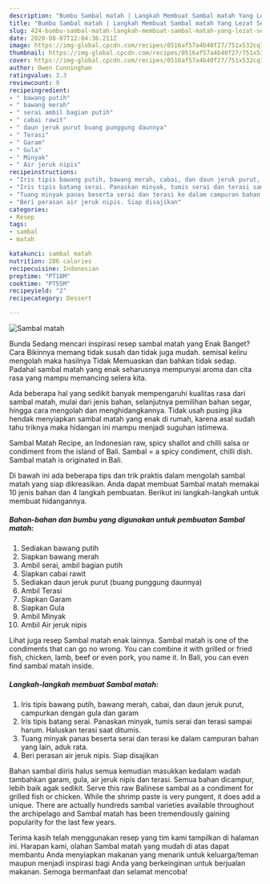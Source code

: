 ```yaml
---
description: "Bumbu Sambal matah | Langkah Membuat Sambal matah Yang Lezat Sekali"
title: "Bumbu Sambal matah | Langkah Membuat Sambal matah Yang Lezat Sekali"
slug: 424-bumbu-sambal-matah-langkah-membuat-sambal-matah-yang-lezat-sekali
date: 2020-08-07T12:04:36.211Z
image: https://img-global.cpcdn.com/recipes/0516af57a4b40f27/751x532cq70/sambal-matah-foto-resep-utama.jpg
thumbnail: https://img-global.cpcdn.com/recipes/0516af57a4b40f27/751x532cq70/sambal-matah-foto-resep-utama.jpg
cover: https://img-global.cpcdn.com/recipes/0516af57a4b40f27/751x532cq70/sambal-matah-foto-resep-utama.jpg
author: Owen Cunningham
ratingvalue: 3.3
reviewcount: 9
recipeingredient:
- " bawang putih"
- " bawang merah"
- " serai ambil bagian putih"
- " cabai rawit"
- " daun jeruk purut buang punggung daunnya"
- " Terasi"
- " Garam"
- " Gula"
- " Minyak"
- " Air jeruk nipis"
recipeinstructions:
- "Iris tipis bawang putih, bawang merah, cabai, dan daun jeruk purut, campurkan dengan gula dan garam"
- "Iris tipis batang serai. Panaskan minyak, tumis serai dan terasi sampai harum. Haluskan terasi saat ditumis."
- "Tuang minyak panas beserta serai dan terasi ke dalam campuran bahan yang lain, aduk rata."
- "Beri perasan air jeruk nipis. Siap disajikan"
categories:
- Resep
tags:
- sambal
- matah

katakunci: sambal matah 
nutrition: 286 calories
recipecuisine: Indonesian
preptime: "PT18M"
cooktime: "PT55M"
recipeyield: "2"
recipecategory: Dessert

---
```



![Sambal matah](https://img-global.cpcdn.com/recipes/0516af57a4b40f27/751x532cq70/sambal-matah-foto-resep-utama.jpg)

Bunda Sedang mencari inspirasi resep sambal matah yang Enak Banget? Cara Bikinnya memang tidak susah dan tidak juga mudah. semisal keliru mengolah maka hasilnya Tidak Memuaskan dan bahkan tidak sedap. Padahal sambal matah yang enak seharusnya mempunyai aroma dan cita rasa yang mampu memancing selera kita.

Ada beberapa hal yang sedikit banyak mempengaruhi kualitas rasa dari sambal matah, mulai dari jenis bahan, selanjutnya pemilihan bahan segar, hingga cara mengolah dan menghidangkannya. Tidak usah pusing jika hendak menyiapkan sambal matah yang enak di rumah, karena asal sudah tahu triknya maka hidangan ini mampu menjadi suguhan istimewa.

Sambal Matah Recipe, an Indonesian raw, spicy shallot and chilli salsa or condiment from the island of Bali. Sambal = a spicy condiment, chilli dish. Sambal matah is originated in Bali.


Di bawah ini ada beberapa tips dan trik praktis dalam mengolah sambal matah yang siap dikreasikan. Anda dapat membuat Sambal matah memakai 10 jenis bahan dan 4 langkah pembuatan. Berikut ini langkah-langkah untuk membuat hidangannya.

<!--inarticleads1-->

##### Bahan-bahan dan bumbu yang digunakan untuk pembuatan Sambal matah:

1. Sediakan  bawang putih
1. Siapkan  bawang merah
1. Ambil  serai, ambil bagian putih
1. Siapkan  cabai rawit
1. Sediakan  daun jeruk purut (buang punggung daunnya)
1. Ambil  Terasi
1. Siapkan  Garam
1. Siapkan  Gula
1. Ambil  Minyak
1. Ambil  Air jeruk nipis


Lihat juga resep Sambal matah enak lainnya. Sambal matah is one of the condiments that can go no wrong. You can combine it with grilled or fried fish, chicken, lamb, beef or even pork, you name it. In Bali, you can even find sambal matah inside. 

<!--inarticleads2-->

##### Langkah-langkah membuat Sambal matah:

1. Iris tipis bawang putih, bawang merah, cabai, dan daun jeruk purut, campurkan dengan gula dan garam
1. Iris tipis batang serai. Panaskan minyak, tumis serai dan terasi sampai harum. Haluskan terasi saat ditumis.
1. Tuang minyak panas beserta serai dan terasi ke dalam campuran bahan yang lain, aduk rata.
1. Beri perasan air jeruk nipis. Siap disajikan


Bahan sambal diiris halus semua kemudian masukkan kedalam wadah tambahkan garam, gula, air jeruk nipis dan terasi. Semua bahan dicampur, lebih baik agak sedikit. Serve this raw Balinese sambal as a condiment for grilled fish or chicken. While the shrimp paste is very pungent, it does add a unique. There are actually hundreds sambal varieties available throughout the archipelago and Sambal matah has been tremendously gaining popularity for the last few years. 

Terima kasih telah menggunakan resep yang tim kami tampilkan di halaman ini. Harapan kami, olahan Sambal matah yang mudah di atas dapat membantu Anda menyiapkan makanan yang menarik untuk keluarga/teman maupun menjadi inspirasi bagi Anda yang berkeinginan untuk berjualan makanan. Semoga bermanfaat dan selamat mencoba!
